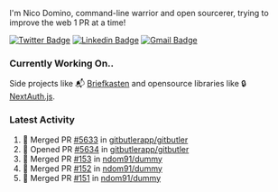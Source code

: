 
I'm Nico Domino, command-line warrior and open sourcerer, trying to improve the web 1 PR at a time!

[![Twitter Badge](https://img.shields.io/badge/-@ndom91-1ca0f1?style=flat-square&labelColor=1ca0f1&logo=twitter&logoColor=white&link=https://twitter.com/ndom91)](https://twitter.com/ndom91) [![Linkedin Badge](https://img.shields.io/badge/-ndom91-blue?style=flat-square&logo=Linkedin&logoColor=white&link=https://www.linkedin.com/in/ndom91/)](https://www.linkedin.com/in/ndom91/) [![Gmail Badge](https://img.shields.io/badge/-yo@ndo.dev-c14438?style=flat-square&logo=mail.ru&logoColor=white&link=mailto:yo@ndo.dev)](mailto:yo@ndo.dev)

### Currently Working On..

Side projects like 📬 [Briefkasten](https://briefkastenhq.com) and opensource libraries like 🔒 [NextAuth.js](https://github.com/nextauthjs/next-auth).

<!--START_SECTION_PROFILE_VIEWS:readme-info-->
<!--END_SECTION_PROFILE_VIEWS:readme-info-->

<!--START_SECTION_DAILY_COMMIT:readme-info-->
<!--END_SECTION_DAILY_COMMIT:readme-info-->

<!--START_SECTION_WEEKLY_COMMIT:readme-info-->
<!--END_SECTION_WEEKLY_COMMIT:readme-info-->

### Latest Activity

<!--START_SECTION:activity-->
1. 🎉 Merged PR [#5633](https://github.com/gitbutlerapp/gitbutler/pull/5633) in [gitbutlerapp/gitbutler](https://github.com/gitbutlerapp/gitbutler)
2. 💪 Opened PR [#5634](https://github.com/gitbutlerapp/gitbutler/pull/5634) in [gitbutlerapp/gitbutler](https://github.com/gitbutlerapp/gitbutler)
3. 🎉 Merged PR [#153](https://github.com/ndom91/dummy/pull/153) in [ndom91/dummy](https://github.com/ndom91/dummy)
4. 🎉 Merged PR [#152](https://github.com/ndom91/dummy/pull/152) in [ndom91/dummy](https://github.com/ndom91/dummy)
5. 🎉 Merged PR [#151](https://github.com/ndom91/dummy/pull/151) in [ndom91/dummy](https://github.com/ndom91/dummy)
<!--END_SECTION:activity-->
